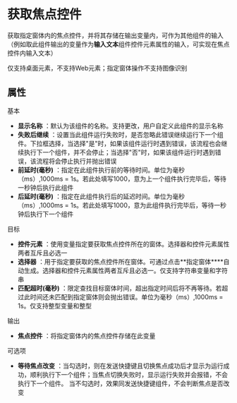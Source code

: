# 获取焦点控件

获取指定窗体内的焦点控件，并将其存储在输出变量内，可作为其他组件的输入（例如取此组件输出的变量作为**输入文本**组件控件元素属性的输入，可实现在焦点控件内输入文本）

仅支持桌面元素，不支持Web元素；指定窗体操作不支持图像识别



## 属性
基本
- **显示名称** ：默认为该组件的名称。支持更改，用户自定义此组件的显示名称
- **失败后继续** ：设置当此组件运行失败时，是否忽略此错误继续运行下一个组件。下拉框选择，当选择"是"时，如果该组件运行时遇到错误，该流程也会继续执行下一个组件，并不会停止；当选择"否"时，如果该组件运行时遇到错误，该流程将会停止执行并抛出错误
- **前延时(毫秒)** ：指定在此组件执行前的等待时间。单位为毫秒（ms）,1000ms = 1s。若此处填写1000，意为上一个组件执行完毕后，等待一秒钟后执行此组件
- **后延时(毫秒)** ：指定在此组件执行后的延迟时间。单位为毫秒（ms）,1000ms = 1s。若此处填写1000，意为此组件执行完毕后，等待一秒钟后执行下一个组件

目标
- **控件元素** ：使用变量指定要获取焦点控件所在的窗体。选择器和控件元素属性两者互斥且必选一
- **选择器** ：用于指定要获取的焦点控件所在窗体。可通过点击**指定窗体****自动生成。选择器和控件元素属性两者互斥且必选一。仅支持字符串变量和字符串
- **匹配超时(毫秒)** ：限定查找目标窗体时间，超出指定时间后将不再等待。若超过此时间还未匹配到指定窗体则会抛出错误。单位为毫秒（ms）,1000ms = 1s。仅支持整型变量和整型

输出
- **焦点控件** ：将指定窗体内的焦点控件存储在此变量

可选项
- **等待焦点改变** ：当勾选时，则在发送快捷键且切换焦点成功后才显示为运行成功，顺利执行下一个组件；当焦点切换失败时，显示运行失败并会报错，不会执行下一个组件。
当不勾选时，效果同发送快捷键组件，不会判断焦点是否改变

